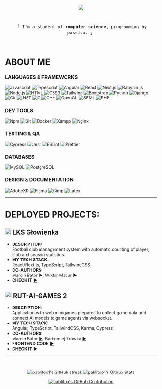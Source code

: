 <p align="center">
  <a href="https://github.com/pablitoo1"><img src="https://readme-typing-svg.herokuapp.com/?lines=Hi👋,%20I'm%20pablitoo1;welcome%20to%20my%20profile%20🇵🇱;web%20development%20❤️&center=true&width=380&height=45"></a>
</p>

<br />

<p align="center"> 
  <samp>
    「 I'm a student of <b>computer science</b>, programming by passion. 」
  </samp>
</p>

<br />

<h1>ABOUT ME</h1>

### LANGUAGES & FRAMEWORKS
![Javascript](https://img.shields.io/badge/Javascript-F0DB4F?style=for-the-badge&labelColor=black&logo=javascript&logoColor=F0DB4F)
![Typescript](https://img.shields.io/badge/Typescript-007acc?style=for-the-badge&labelColor=black&logo=typescript&logoColor=007acc)
![Angular](https://img.shields.io/badge/-Angular-DD1B16?style=for-the-badge&labelColor=A6120D&logo=angular&logoColor=ffffff)
![React](https://img.shields.io/badge/-React-61DBFB?style=for-the-badge&labelColor=black&logo=react&logoColor=61DBFB)
![Next.js](https://img.shields.io/badge/next.js-000000?style=for-the-badge&logo=nextdotjs&logoColor=white)
![Babylon.js](https://img.shields.io/badge/Babylon.js-orange?style=for-the-badge&labelColor=black&logo=babylondotjs&logoColor=orange)
![Node.js](https://img.shields.io/badge/Node.js-3C873A?style=for-the-badge&labelColor=black&logo=node.js&logoColor=3C873A)
![HTML](https://img.shields.io/badge/HTML5-E34F26?style=for-the-badge&logo=html5&logoColor=white)
![CSS3](https://img.shields.io/badge/CSS3-1572B6?style=for-the-badge&logo=css3&logoColor=white)
![Tailwind](https://img.shields.io/badge/Tailwind_CSS-092749?style=for-the-badge&logo=tailwindcss&logoColor=06B6D4&labelColor=000000)
![Bootstrap](https://img.shields.io/badge/Bootstrap-563D7C?style=for-the-badge&logo=bootstrap&logoColor=white)
![Python](https://img.shields.io/badge/Python-FFD43B?style=for-the-badge&logo=python&logoColor=blue)
![Django](https://img.shields.io/badge/Django-092E20?style=for-the-badge&logo=django&logoColor=green)
![C#](https://img.shields.io/badge/C%23-239120?style=for-the-badge&logo=csharp&logoColor=white)
![.NET](https://img.shields.io/badge/.NET-512BD4?style=for-the-badge&logo=dotnet&logoColor=white)
![C](https://img.shields.io/badge/C-00599C?style=for-the-badge&logo=c&logoColor=white)
![C++](https://img.shields.io/badge/C%2B%2B-00599C?style=for-the-badge&logo=c%2B%2B&logoColor=white)
![OpenGL](https://img.shields.io/badge/OpenGL-FFFFFF?style=for-the-badge&logo=opengl)
![SFML](https://img.shields.io/badge/SFML-8CC445?style=for-the-badge&logo=sfml&logoColor=white)
![PHP](https://img.shields.io/badge/PHP-777BB4?style=for-the-badge&logo=php&logoColor=white)

### DEV TOOLS
![Npm](https://img.shields.io/badge/npm-CB3837?style=for-the-badge&logo=npm&logoColor=white)
![Git](https://img.shields.io/badge/Git-F05032?style=for-the-badge&logo=git&logoColor=white)
![Docker](https://img.shields.io/badge/Docker-2CA5E0?style=for-the-badge&logo=docker&logoColor=white)
![Xampp](https://img.shields.io/badge/Xampp-F37623?style=for-the-badge&logo=xampp&logoColor=white)
![Nginx](https://img.shields.io/badge/Nginx-009639?style=for-the-badge&logo=nginx&logoColor=white)

### TESTING & QA
![Cypress](https://img.shields.io/badge/Cypress-17202C?style=for-the-badge&logo=cypress&logoColor=white)
![Jest](https://img.shields.io/badge/Jest-C21325?style=for-the-badge&logo=jest&logoColor=white)
![ESLint](https://img.shields.io/badge/eslint-3A33D1?style=for-the-badge&logo=eslint&logoColor=white)
![Prettier](https://img.shields.io/badge/prettier-1A2C34?style=for-the-badge&logo=prettier&logoColor=F7BA3E)

### DATABASES
![MySQL](https://img.shields.io/badge/-mysql-E58E00?style=for-the-badge&labelColor=00618B&logo=mysql&logoColor=white)
![PostgreSQL](https://img.shields.io/badge/-postgresql-336791?style=for-the-badge&labelColor=336791&logo=postgresql&logoColor=white)

### DESIGN & DOCUMENTATION
![AdobeXD](https://img.shields.io/badge/Adobe%20XD-470137?style=for-the-badge&logo=Adobe%20XD&logoColor=#FF61F6)
![Figma](https://img.shields.io/badge/Figma-F24E1E?style=for-the-badge&logo=figma&logoColor=white)
![Gimp](https://img.shields.io/badge/gimp-5C5543?style=for-the-badge&logo=gimp&logoColor=white)
![Latex](https://img.shields.io/badge/LaTeX-47A141?style=for-the-badge&logo=LaTeX&logoColor=white)

<hr/>

# DEPLOYED PROJECTS:

## <img width="20" height="20" src="https://www.lksglowienka.pl/_next/image?url=%2F_next%2Fstatic%2Fmedia%2Flks.844207aa.png&w=3840&q=75" alt="LKS Głowienka"/> LKS Głowienka


- **DESCRIPTION:** <br/>Football club management system with automatic counting of player, club and season statistics.
- **MY TECH STACK:** <br/>React/Next.js, TypeScript, TailwindCSS
- **CO-AUTHORS:** </br>Marcin Bator [▶️](https://github.com/marcinbator), Wiktor Mazur [▶️](https://github.com/ZegarekPL)
- **CHECK IT** [▶️](https://www.lksglowienka.pl/)

## <img width="22" height="22" src="https://rutai.kia.prz.edu.pl/images/rag-2.png" alt="RUT-AI-GAMES"/> RUT-AI-GAMES 2

- **DESCRIPTION:** <br/>Application with web minigames prepared to collect game data and connect AI models to game agents via websocket. 
- **MY TECH STACK:** <br/>Angular, TypeScript, TailwindCSS, Karma, Cypress
- **CO-AUTHORS:** </br>Marcin Bator [▶️](https://github.com/marcinbator), Bartłomiej Krówka [▶️](https://github.com/bkrowka)
- **FRONTEND CODE** [▶️](https://github.com/theImmortalCoders/rag-2-frontend)
- **CHECK IT** [▶️](https://rutai.kia.prz.edu.pl/)

<hr>
<br/>

<p align="center">
  <a href="https://github.com/pablitoo1">
    <img src="https://github-readme-streak-stats.herokuapp.com/?user=pablitoo1&theme=radical&border=7F3FBF&background=0D1117" alt="pablitoo1's GitHub streak"/>
  </a>
  <a href="https://github.com/pablitoo1">
    <img alt="pablitoo1's Github Stats" src="https://denvercoder1-github-readme-stats.vercel.app/api?username=pablitoo1&show_icons=true&count_private=true&theme=react&border_color=7F3FBF&bg_color=0D1117&title_color=F85D7F&icon_color=F8D866"/>
  </a>
</p>

<p align="center">
  <a href="https://github.com/pablitoo1">
    <img src="https://github-profile-summary-cards.vercel.app/api/cards/profile-details?username=pablitoo1&theme=radical" alt="pablitoo's GitHub Contribution"/>
  </a>
</p>


<!---
<a> 
    
  <a href="https://github.com/pablitoo1"><img alt="pablitoo1's Top Languages" src="https://denvercoder1-github-readme-stats.vercel.app/api/top-langs/?username=pablitoo1&langs_count=8&layout=compact&theme=react&border_color=7F3FBF&bg_color=0D1117&title_color=F85D7F&icon_color=F8D866" height="192px" width="49.5%"/></a>

  <br/>
</a>
--->

<!---
![pablitoo1's Graph](https://github-readme-activity-graph.vercel.app/graph?username=pablitoo1&custom_title=pablitoo1's%20GitHub%20Activity%20Graph&bg_color=0D1117&color=7F3FBF&line=7F3FBF&point=7F3FBF&area_color=FFFFFF&title_color=FFFFFF&area=true)
--->
